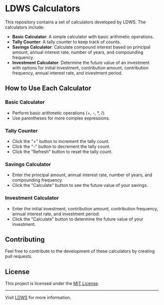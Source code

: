 # LDWS Calculators

This repository contains a set of calculators developed by LDWS. The calculators include:

- **Basic Calculator**: A simple calculator with basic arithmetic operations.
- **Tally Counter**: A tally counter to keep track of counts.
- **Savings Calculator**: Calculate compound interest based on principal amount, annual interest rate, number of years, and compounding frequency.
- **Investment Calculator**: Determine the future value of an investment with options for initial investment, contribution amount, contribution frequency, annual interest rate, and investment period.

## How to Use Each Calculator

### Basic Calculator

- Perform basic arithmetic operations (+, -, \*, /).
- Use parentheses for more complex expressions.

### Tally Counter

- Click the "+" button to increment the tally count.
- Click the "-" button to decrement the tally count.
- Click the "Refresh" button to reset the tally count.

### Savings Calculator

- Enter the principal amount, annual interest rate, number of years, and compounding frequency.
- Click the "Calculate" button to see the future value of your savings.

### Investment Calculator

- Enter the initial investment, contribution amount, contribution frequency, annual interest rate, and investment period.
- Click the "Calculate" button to determine the future value of your investment.

## Contributing

Feel free to contribute to the development of these calculators by creating pull requests.

## License

This project is licensed under the [MIT License](LICENSE).

---

Visit [LDWS](https://lindybner.com) for more information.

